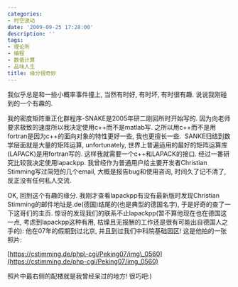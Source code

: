 ```yaml
---
categories:
- 时空波动
date: '2009-09-25 17:28:00'
description: ''
tags:
- 理论所
- 编程
- 数值计算
- 品味人生
title: 缘分很奇妙
---
```

我似乎总是和一些小概率事件撞上, 当然有时好, 有时坏, 有时很有趣. 说说我刚碰到的一个有趣的.  
  
我的密度矩阵重正化群程序\-SNAKE是2005年研二刚回所时开始写的. 因为向老师要求极致的速度所以我决定使用c\+\+而不是matlab写. 之所以用c\+\+而不是用fortran是因为c\+\+的面向对象的特性更好一些, 我也更擅长一些.  SANKE归结到数学层面就是大量的矩阵运算, unfortunately, 世界上普遍适用的最好的矩阵运算库(LAPACK)是用fortran写的. 这样我就需要一个c\+\+和LAPACK的接口. 经过一番研究比较我决定使用lapackpp. 我曾经作为普通用户给主要开发者Christian Stimming写过简短的几个email, 大概是报告bug和使用咨询, 时间久了记不清了, 反正没有任何私人交流.   
  
OK, 回到这个有趣的缘分. 我刚才查看lapackpp有没有最新版时发现Christian Stimming的邮件地址是.de(德国)结尾的(也是典型的德国名字), 于是好奇的查了一下这哥们的主页. 惊讶的发现我们的联系不止lapackpp(暂不算他现在也在德国这一点, 考虑到lapackpp这种有用, 枯燥且无报酬的工作还是很有可能出自德国人之手的): 他在07年的假期到过北京, 并且到过我们中科院基础园区! 这是他拍的一张照片:  
  
[https://cstimming.de/php\-cgi/Peking07/img\_0560](https://cstimming.de/php-cgi/Peking07/img_0560)  
  
照片中最右侧的配楼就是我曾经呆过的地方! 很巧吧:)  


